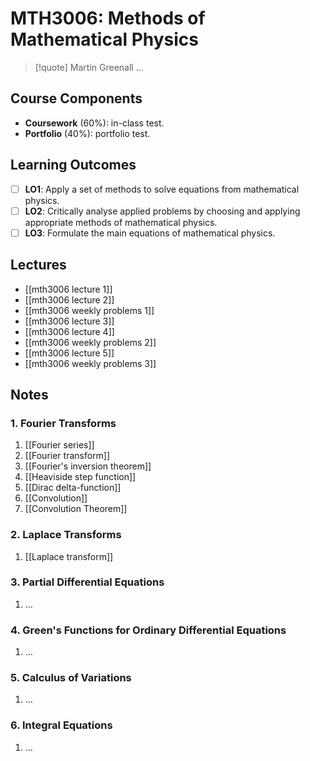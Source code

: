 # MTH3006: Methods of Mathematical Physics

> [!quote] Martin Greenall
> …

## Course Components

- **Coursework** (60%): in-class test.
- **Portfolio** (40%): portfolio test.

## Learning Outcomes

- [ ] **LO1**: Apply a set of methods to solve equations from mathematical physics.
- [ ] **LO2**: Critically analyse applied problems by choosing and applying appropriate methods of mathematical physics.
- [ ] **LO3**: Formulate the main equations of mathematical physics.

## Lectures

- [[mth3006 lecture 1]]
- [[mth3006 lecture 2]]
- [[mth3006 weekly problems 1]]
- [[mth3006 lecture 3]]
- [[mth3006 lecture 4]]
- [[mth3006 weekly problems 2]]
- [[mth3006 lecture 5]]
- [[mth3006 weekly problems 3]]

## Notes

### 1. Fourier Transforms

1. [[Fourier series]]
2. [[Fourier transform]]
3. [[Fourier's inversion theorem]]
4. [[Heaviside step function]]
5. [[Dirac delta-function]]
6. [[Convolution]]
7. [[Convolution Theorem]]

### 2. Laplace Transforms

1. [[Laplace transform]]

### 3. Partial Differential Equations

1. …

### 4. Green's Functions for Ordinary Differential Equations

1. …

### 5. Calculus of Variations

1. …

### 6. Integral Equations

1. …
